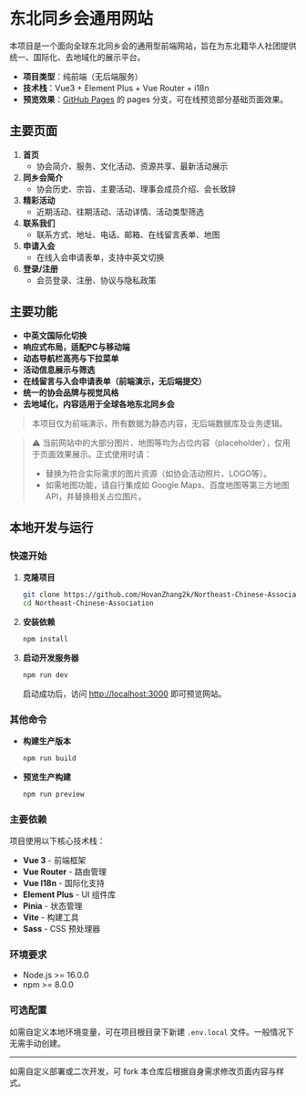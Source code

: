 # 东北同乡会通用网站

本项目是一个面向全球东北同乡会的通用型前端网站，旨在为东北籍华人社团提供统一、国际化、去地域化的展示平台。

- **项目类型**：纯前端（无后端服务）
- **技术栈**：Vue3 + Element Plus + Vue Router + i18n
- **预览效果**：[GitHub Pages](https://hovanzhang2k.github.io/Northeast-Chinese-Association/) 的 pages 分支，可在线预览部分基础页面效果。

## 主要页面

1. **首页**
   - 协会简介、服务、文化活动、资源共享、最新活动展示
2. **同乡会简介**
   - 协会历史、宗旨、主要活动、理事会成员介绍、会长致辞
3. **精彩活动**
   - 近期活动、往期活动、活动详情、活动类型筛选
4. **联系我们**
   - 联系方式、地址、电话、邮箱、在线留言表单、地图
5. **申请入会**
   - 在线入会申请表单，支持中英文切换
6. **登录/注册**
   - 会员登录、注册、协议与隐私政策

## 主要功能
- **中英文国际化切换**
- **响应式布局，适配PC与移动端**
- **动态导航栏高亮与下拉菜单**
- **活动信息展示与筛选**
- **在线留言与入会申请表单（前端演示，无后端提交）**
- **统一的协会品牌与视觉风格**
- **去地域化，内容适用于全球各地东北同乡会**

> 本项目仅为前端演示，所有数据为静态内容，无后端数据库及业务逻辑。

> ⚠️ 当前网站中的大部分图片、地图等均为占位内容（placeholder），仅用于页面效果展示。正式使用时请：
> - 替换为符合实际需求的图片资源（如协会活动照片、LOGO等）。
> - 如需地图功能，请自行集成如 Google Maps、百度地图等第三方地图API，并替换相关占位图片。

## 本地开发与运行

### 快速开始

1. **克隆项目**
   ```bash
   git clone https://github.com/HovanZhang2k/Northeast-Chinese-Association.git
   cd Northeast-Chinese-Association
   ```

2. **安装依赖**
   ```bash
   npm install
   ```

3. **启动开发服务器**
   ```bash
   npm run dev
   ```
   
   启动成功后，访问 [http://localhost:3000](http://localhost:3000) 即可预览网站。

### 其他命令

- **构建生产版本**
  ```bash
  npm run build
  ```

- **预览生产构建**
  ```bash
  npm run preview
  ```

### 主要依赖

项目使用以下核心技术栈：
- **Vue 3** - 前端框架
- **Vue Router** - 路由管理
- **Vue I18n** - 国际化支持
- **Element Plus** - UI 组件库
- **Pinia** - 状态管理
- **Vite** - 构建工具
- **Sass** - CSS 预处理器

### 环境要求

- Node.js >= 16.0.0
- npm >= 8.0.0

### 可选配置

如需自定义本地环境变量，可在项目根目录下新建 `.env.local` 文件。一般情况下无需手动创建。

---

如需自定义部署或二次开发，可 fork 本仓库后根据自身需求修改页面内容与样式。 
